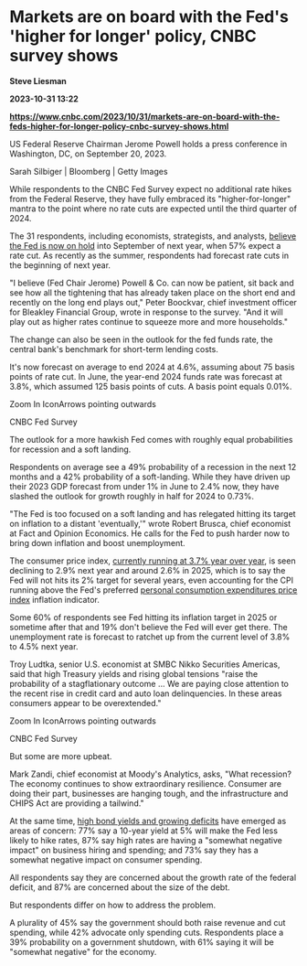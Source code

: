 # Markets are on board with the Fed's 'higher for longer' policy, CNBC survey shows
**Steve Liesman**

**2023-10-31 13:22**

**https://www.cnbc.com/2023/10/31/markets-are-on-board-with-the-feds-higher-for-longer-policy-cnbc-survey-shows.html**

US Federal Reserve Chairman Jerome Powell holds a press conference in Washington, DC, on September 20, 2023.

Sarah Silbiger | Bloomberg | Getty Images

While respondents to the CNBC Fed Survey expect no additional rate hikes from the Federal Reserve, they have fully embraced its "higher-for-longer" mantra to the point where no rate cuts are expected until the third quarter of 2024.

The 31 respondents, including economists, strategists, and analysts, [believe the Fed is now on hold](https://www.cnbc.com/2023/10/30/why-the-fed-could-be-wrong-again-on-its-latest-interest-rate-call.html) into September of next year, when 57% expect a rate cut. As recently as the summer, respondents had forecast rate cuts in the beginning of next year.

"I believe (Fed Chair Jerome) Powell & Co. can now be patient, sit back and see how all the tightening that has already taken place on the short end and recently on the long end plays out," Peter Boockvar, chief investment officer for Bleakley Financial Group, wrote in response to the survey. "And it will play out as higher rates continue to squeeze more and more households."

The change can also be seen in the outlook for the fed funds rate, the central bank's benchmark for short-term lending costs.

It's now forecast on average to end 2024 at 4.6%, assuming about 75 basis points of rate cut. In June, the year-end 2024 funds rate was forecast at 3.8%, which assumed 125 basis points of cuts. A basis point equals 0.01%.

Zoom In IconArrows pointing outwards

CNBC Fed Survey

The outlook for a more hawkish Fed comes with roughly equal probabilities for recession and a soft landing.

Respondents on average see a 49% probability of a recession in the next 12 months and a 42% probability of a soft-landing. While they have driven up their 2023 GDP forecast from under 1% in June to 2.4% now, they have slashed the outlook for growth roughly in half for 2024 to 0.73%.

"The Fed is too focused on a soft landing and has relegated hitting its target on inflation to a distant 'eventually,'" wrote Robert Brusca, chief economist at Fact and Opinion Economics. He calls for the Fed to push harder now to bring down inflation and boost unemployment.

The consumer price index, [currently running at 3.7% year over year](https://www.cnbc.com/2023/10/12/cpi-september-2023.html), is seen declining to 2.9% next year and around 2.6% in 2025, which is to say the Fed will not hits its 2% target for several years, even accounting for the CPI running above the Fed's preferred [personal consumption expenditures price index](https://www.cnbc.com/2023/10/27/key-fed-inflation-gauge-rose-0point3percent-as-expected-in-september-spending-tops-estimate.html) inflation indicator.

Some 60% of respondents see Fed hitting its inflation target in 2025 or sometime after that and 19% don't believe the Fed will ever get there. The unemployment rate is forecast to ratchet up from the current level of 3.8% to 4.5% next year.

Troy Ludtka, senior U.S. economist at SMBC Nikko Securities Americas, said that high Treasury yields and rising global tensions "raise the probability of a stagflationary outcome … We are paying close attention to the recent rise in credit card and auto loan delinquencies. In these areas consumers appear to be overextended."

Zoom In IconArrows pointing outwards

CNBC Fed Survey

But some are more upbeat.

Mark Zandi, chief economist at Moody's Analytics, asks, "What recession? The economy continues to show extraordinary resilience. Consumer are doing their part, businesses are hanging tough, and the infrastructure and CHIPS Act are providing a tailwind."

At the same time, [high bond yields and growing deficits](https://www.cnbc.com/2023/10/20/us-wraps-up-fiscal-year-with-a-budget-deficit-near-1point7-trillion.html) have emerged as areas of concern: 77% say a 10-year yield at 5% will make the Fed less likely to hike rates, 87% say high rates are having a "somewhat negative impact" on business hiring and spending; and 73% say they has a somewhat negative impact on consumer spending.

All respondents say they are concerned about the growth rate of the federal deficit, and 87% are concerned about the size of the debt.

But respondents differ on how to address the problem.

A plurality of 45% say the government should both raise revenue and cut spending, while 42% advocate only spending cuts. Respondents place a 39% probability on a government shutdown, with 61% saying it will be "somewhat negative" for the economy.